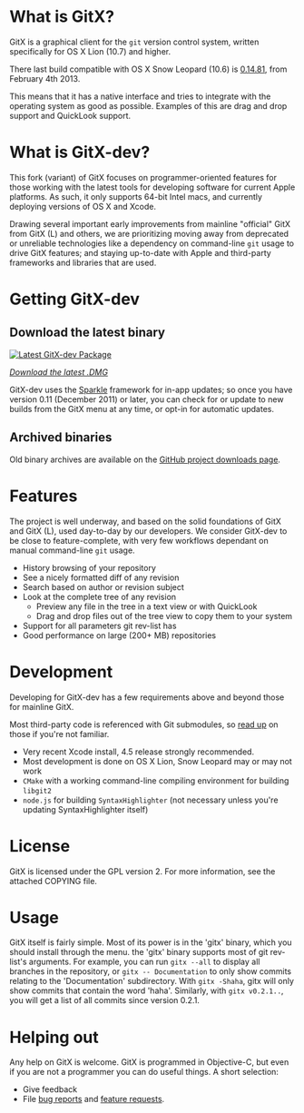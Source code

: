 # What is GitX?

GitX is a graphical client for the `git` version control system, written
specifically for OS X Lion (10.7) and higher.

There last build compatible with OS X Snow Leopard (10.6) is [0.14.81](http://builds.phere.net/GitX/development/GitX-dev-81.dmg), from February 4th 2013.

This means that it has a native interface and tries to integrate with the
operating system as good as possible. Examples of this are drag and drop
support and QuickLook support.

# What is GitX-dev?

This fork (variant) of GitX focuses on programmer-oriented features for those
working with the latest tools for developing software for current Apple platforms.
As such, it only supports 64-bit Intel macs, and currently deploying versions of OS X and Xcode.

Drawing several important early improvements from mainline "official" GitX 
from GitX (L) and others, we are prioritizing moving away from deprecated
or unreliable technologies like a dependency on command-line `git` usage
to drive GitX features; and staying up-to-date with Apple and third-party
frameworks and libraries that are used.

# Getting GitX-dev

## Download the latest binary

[![Latest GitX-dev Package](http://rowanj.github.com/gitx/images/gitx.jpg)](http://builds.phere.net/GitX/development/GitX-dev.dmg)

*[Download the latest .DMG](http://builds.phere.net/GitX/development/GitX-dev.dmg)*

GitX-dev uses the [Sparkle](http://sparkle.andymatuschak.org/) framework for in-app updates; so once you have version 0.11 (December 2011) or later, you can check for or update to new builds from the GitX menu at any time, or opt-in for automatic updates.

## Archived binaries

Old binary archives are available on the [GitHub project downloads page](http://github.com/rowanj/gitx/downloads).

# Features

The project is well underway, and based on the solid foundations of GitX and
GitX (L), used day-to-day by our developers.  We consider GitX-dev to be
close to feature-complete, with very few workflows dependant on manual
command-line `git` usage.

  * History browsing of your repository
  * See a nicely formatted diff of any revision
  * Search based on author or revision subject
  * Look at the complete tree of any revision
    * Preview any file in the tree in a text view or with QuickLook
    * Drag and drop files out of the tree view to copy them to your system
  * Support for all parameters git rev-list has
  * Good performance on large (200+ MB) repositories
  
# Development

Developing for GitX-dev has a few requirements above and beyond those
for mainline GitX.

Most third-party code is referenced with Git submodules, so [read up](http://book.git-scm.com/5_submodules.html) on those if you're not familiar.

  * Very recent Xcode install, 4.5 release strongly recommended.
  * Most development is done on OS X Lion, Snow Leopard may or may not work
  * `CMake` with a working command-line compiling environment for building `libgit2`
  * `node.js` for building `SyntaxHighlighter` (not necessary unless you're updating SyntaxHighlighter itself)

# License

GitX is licensed under the GPL version 2. For more information, see the attached COPYING file.

# Usage

GitX itself is fairly simple. Most of its power is in the 'gitx' binary, which
you should install through the menu. the 'gitx' binary supports most of git
rev-list's arguments. For example, you can run `gitx --all` to display all
branches in the repository, or `gitx -- Documentation` to only show commits
relating to the 'Documentation' subdirectory. With `gitx -Shaha`, gitx will
only show commits that contain the word 'haha'. Similarly, with `gitx
v0.2.1..`, you will get a list of all commits since version 0.2.1.

# Helping out

Any help on GitX is welcome. GitX is programmed in Objective-C, but even if
you are not a programmer you can do useful things. A short selection:

  * Give feedback
  * File [bug reports](https://github.com/rowanj/gitx/issues?labels=Bug) and [feature requests](https://github.com/rowanj/gitx/issues?labels=Feature).
